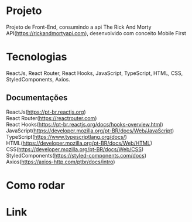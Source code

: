 # Projeto

Projeto de Front-End, consumindo a api The Rick And Morty API(https://rickandmortyapi.com), desenvolvido com conceito Mobile First 

# Tecnologias
 
 ReactJs, React Router, React Hooks, JavaScript, TypeScript, HTML, CSS, StyledComponents, Axios. 

## Documentações 
 ReactJs(https://pt-br.reactjs.org)<br>
 React Router(https://reactrouter.com)<br>
 React Hooks(https://pt-br.reactjs.org/docs/hooks-overview.html)<br>
 JavaScript(https://developer.mozilla.org/pt-BR/docs/Web/JavaScript)<br>
 TypeScript(https://www.typescriptlang.org/docs/)<br>
 HTML(https://developer.mozilla.org/pt-BR/docs/Web/HTML)<br>
 CSS(https://developer.mozilla.org/pt-BR/docs/Web/CSS)<br>
 StyledComponents(https://styled-components.com/docs)<br>
 Axios(https://axios-http.com/ptbr/docs/intro)<br>

# Como rodar

# Link 

